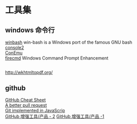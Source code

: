 工具集  
========

## windows 命令行

[winbash](http://win-bash.sourceforge.net/) win-bash is a Windows port of the famous GNU bash  
[console2](http://sourceforge.net/projects/console/)  
[ConEmu](https://conemu.codeplex.com/)  
[firecmd](http://www.brainasoft.com/firecmd/) Windows Command Prompt Enhancement  

## 

http://wkhtmltopdf.org/  

## github

[GitHub Cheat Sheet](https://github.com/tiimgreen/github-cheat-sheet/)  
[A better pull request](https://developer.atlassian.com/blog/2015/01/a-better-pull-request/)  
[Git implemented in JavaScrip](https://github.com/maryrosecook/gitlet)  
[GitHub 增强工具/产品 - 2](http://mp.weixin.qq.com/s?__biz=MjM5MzA0ODkyMA==&mid=205860534&idx=1&sn=7228cdf6b4f7fec9154f864337c4d498) [GitHub 增强工具/产品 -1 ](http://mp.weixin.qq.com/s?__biz=MjM5MzA0ODkyMA==&mid=205802478&idx=1&sn=2cd1856a1e7c094dfa43871ac7dc3dab)  